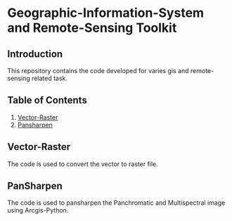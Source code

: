 # Geographic-Information-System and Remote-Sensing Toolkit


## Introduction
This repository contains the code developed for varies gis and remote-sensing related task.



## Table of Contents

1. [Vector-Raster](#vec2ras)
2. [Pansharpen](#pansharp)


 
<a name="vec2ras"/>

## Vector-Raster

The code is used to convert the vector to raster file.


<a name="pansharp"/>

## PanSharpen

The code is used to pansharpen the Panchromatic and Multispectral image using Arcgis-Python.
